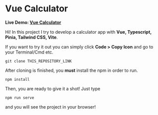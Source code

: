 # Vue Calculator

**Live Demo:  [Vue Calculator](https://calculator.hicaku.com/)**

Hi! In this project I try to develop a calculator app with **Vue, Typescript, Pinia, Tailwind CSS, Vite**.

If you want to try it out you can simply click **Code > Copy Icon** and go to your Terminal/Cmd etc.

    git clone THIS_REPOSITORY_LINK

After cloning is finished, you **must** install the npm in order to run.

    npm install

Then, you are ready to give it a shot! Just type

    npm run serve

and you will see the project in your browser!
